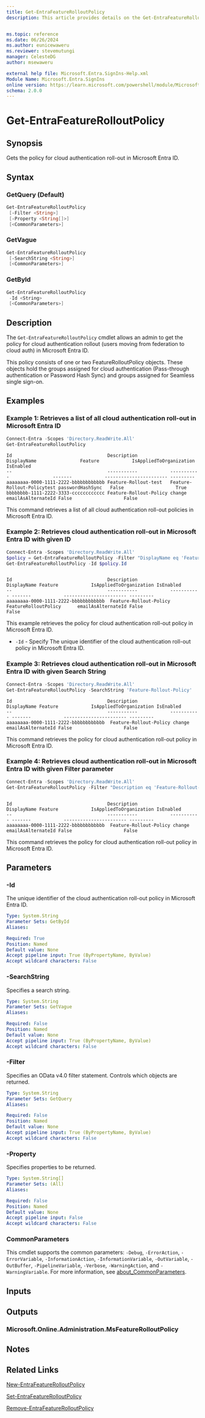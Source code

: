 ```yaml
---
title: Get-EntraFeatureRolloutPolicy
description: This article provides details on the Get-EntraFeatureRolloutPolicy command.


ms.topic: reference
ms.date: 06/26/2024
ms.author: eunicewaweru
ms.reviewer: stevemutungi
manager: CelesteDG
author: msewaweru

external help file: Microsoft.Entra.SignIns-Help.xml
Module Name: Microsoft.Entra.SignIns
online version: https://learn.microsoft.com/powershell/module/Microsoft.Entra.SignIns/Get-EntraFeatureRolloutPolicy
schema: 2.0.0
---
```


# Get-EntraFeatureRolloutPolicy

## Synopsis

Gets the policy for cloud authentication roll-out in Microsoft Entra ID.

## Syntax

### GetQuery (Default)

```powershell
Get-EntraFeatureRolloutPolicy
 [-Filter <String>]
 [-Property <String[]>]
 [<CommonParameters>]
```

### GetVague

```powershell
Get-EntraFeatureRolloutPolicy
 [-SearchString <String>]
 [<CommonParameters>]
```

### GetById

```powershell
Get-EntraFeatureRolloutPolicy
 -Id <String>
 [<CommonParameters>]
```

## Description

The `Get-EntraFeatureRolloutPolicy` cmdlet allows an admin to get the policy for cloud authentication rollout (users moving from federation to cloud auth) in Microsoft Entra ID.

This policy consists of one or two FeatureRolloutPolicy objects. These objects hold the groups assigned for cloud authentication (Pass-through authentication or Password Hash Sync) and groups assigned for Seamless single sign-on.

## Examples

### Example 1: Retrieves a list of all cloud authentication roll-out in Microsoft Entra ID

```powershell
Connect-Entra -Scopes 'Directory.ReadWrite.All'
Get-EntraFeatureRolloutPolicy
```

```Output
Id                                   Description            DisplayName                Feature            IsAppliedToOrganization IsEnabled
--                                   -----------            -----------                -------            ----------------------- ---------
aaaaaaaa-0000-1111-2222-bbbbbbbbbbbb Feature-Rollout-test   Feature-Rollout-Policytest passwordHashSync   False                   True
bbbbbbbb-1111-2222-3333-cccccccccccc Feature-Rollout-Policy change                     emailAsAlternateId False                   False
```

This command retrieves a list of all cloud authentication roll-out policies in Microsoft Entra ID.

### Example 2: Retrieves cloud authentication roll-out in Microsoft Entra ID with given ID

```powershell
Connect-Entra -Scopes 'Directory.ReadWrite.All'
$policy = Get-EntraFeatureRolloutPolicy -Filter "DisplayName eq 'FeatureRolloutPolicy'"
Get-EntraFeatureRolloutPolicy -Id $policy.Id
```

```Output

Id                                   Description            DisplayName Feature            IsAppliedToOrganization IsEnabled
--                                   -----------            ----------- -------            ----------------------- ---------
aaaaaaaa-0000-1111-2222-bbbbbbbbbbbb  Feature-Rollout-Policy FeatureRolloutPolicy      emailAsAlternateId False                   False

```

This example retrieves the policy for cloud authentication roll-out policy in Microsoft Entra ID.

- `-Id` - Specify The unique identifier of the cloud authentication roll-out policy in Microsoft Entra ID.

### Example 3: Retrieves cloud authentication roll-out in Microsoft Entra ID with given Search String

```powershell
Connect-Entra -Scopes 'Directory.ReadWrite.All'
Get-EntraFeatureRolloutPolicy -SearchString 'Feature-Rollout-Policy'
```

```Output
Id                                   Description            DisplayName Feature            IsAppliedToOrganization IsEnabled
--                                   -----------            ----------- -------            ----------------------- ---------
aaaaaaaa-0000-1111-2222-bbbbbbbbbbbb  Feature-Rollout-Policy change      emailAsAlternateId False                   False
```

This command retrieves the policy for cloud authentication roll-out policy in Microsoft Entra ID.

### Example 4: Retrieves cloud authentication roll-out in Microsoft Entra ID with given Filter parameter

```powershell
Connect-Entra -Scopes 'Directory.ReadWrite.All'
Get-EntraFeatureRolloutPolicy -Filter "Description eq 'Feature-Rollout-Policy'"
```

```Output

Id                                   Description            DisplayName Feature            IsAppliedToOrganization IsEnabled
--                                   -----------            ----------- -------            ----------------------- ---------
aaaaaaaa-0000-1111-2222-bbbbbbbbbbbb  Feature-Rollout-Policy change      emailAsAlternateId False                   False

```

This command retrieves the policy for cloud authentication roll-out policy in Microsoft Entra ID.

## Parameters

### -Id

The unique identifier of the cloud authentication roll-out policy in Microsoft Entra ID.

```yaml
Type: System.String
Parameter Sets: GetById
Aliases:

Required: True
Position: Named
Default value: None
Accept pipeline input: True (ByPropertyName, ByValue)
Accept wildcard characters: False
```

### -SearchString

Specifies a search string.

```yaml
Type: System.String
Parameter Sets: GetVague
Aliases:

Required: False
Position: Named
Default value: None
Accept pipeline input: True (ByPropertyName, ByValue)
Accept wildcard characters: False
```

### -Filter

Specifies an OData v4.0 filter statement.
Controls which objects are returned.

```yaml
Type: System.String
Parameter Sets: GetQuery
Aliases:

Required: False
Position: Named
Default value: None
Accept pipeline input: True (ByPropertyName, ByValue)
Accept wildcard characters: False
```

### -Property

Specifies properties to be returned.

```yaml
Type: System.String[]
Parameter Sets: (All)
Aliases:

Required: False
Position: Named
Default value: None
Accept pipeline input: False
Accept wildcard characters: False
```

### CommonParameters

This cmdlet supports the common parameters: `-Debug`, `-ErrorAction`, `-ErrorVariable`, `-InformationAction`, `-InformationVariable`, `-OutVariable`, `-OutBuffer`, `-PipelineVariable`, `-Verbose`, `-WarningAction`, and `-WarningVariable`. For more information, see [about_CommonParameters](https://go.microsoft.com/fwlink/?LinkID=113216).

## Inputs

## Outputs

### Microsoft.Online.Administration.MsFeatureRolloutPolicy

## Notes

## Related Links

[New-EntraFeatureRolloutPolicy](New-EntraFeatureRolloutPolicy.md)

[Set-EntraFeatureRolloutPolicy](Set-EntraFeatureRolloutPolicy.md)

[Remove-EntraFeatureRolloutPolicy](Remove-EntraFeatureRolloutPolicy.md)
